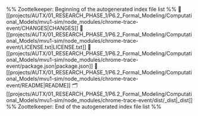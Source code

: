 %% Zoottelkeeper: Beginning of the autogenerated index file list  %%
📄 [[projects/AUTX/01_RESEARCH_PHASE_1/P6.2_Formal_Modeling/Computational_Models/mvu1-sim/node_modules/chrome-trace-event/CHANGES|CHANGES]]
📄 [[projects/AUTX/01_RESEARCH_PHASE_1/P6.2_Formal_Modeling/Computational_Models/mvu1-sim/node_modules/chrome-trace-event/LICENSE.txt|LICENSE.txt]]
📄 [[projects/AUTX/01_RESEARCH_PHASE_1/P6.2_Formal_Modeling/Computational_Models/mvu1-sim/node_modules/chrome-trace-event/package.json|package.json]]
📄 [[projects/AUTX/01_RESEARCH_PHASE_1/P6.2_Formal_Modeling/Computational_Models/mvu1-sim/node_modules/chrome-trace-event/README|README]]
🗂️ [[projects/AUTX/01_RESEARCH_PHASE_1/P6.2_Formal_Modeling/Computational_Models/mvu1-sim/node_modules/chrome-trace-event/dist/_dist|_dist]]
%% Zoottelkeeper: End of the autogenerated index file list  %%
